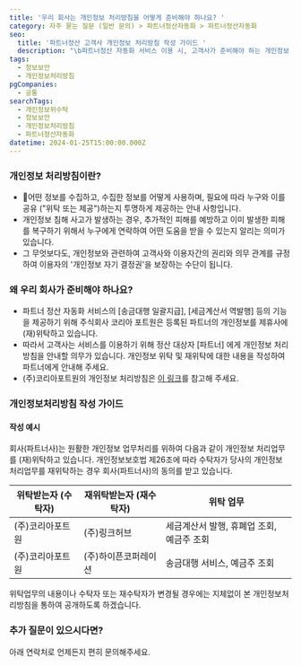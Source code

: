 ```yaml
---
title: '우리 회사는 개인정보 처리방침을 어떻게 준비해야 하나요? '
category: 자주 묻는 질문 (일반 문의) > 파트너정산자동화 > 파트너정산자동화
seo:
  title: '파트너정산 고객사 개인정보 처리방침 작성 가이드 '
  description: "\b파트너정산 자동화 서비스 이용 시, 고객사가 준비해야 하는 개인정보 처리방침 작성 가이드를 소개합니다.\n"
tags:
  - 정보보안
  - 개인정보처리방침
pgCompanies:
  - 공통
searchTags:
  - 개인정보위수탁
  - 정보보안
  - 개인정보처리방침
  - 파트너정산자동화
datetime: 2024-01-25T15:00:00.000Z
---
```


<Callout content="파트너정산 자동화 서비스 이용 시,  고객사가 준비해야 하는 개인정보 처리방침 작성 가이드를 소개합니다. " title="" />

### 개인정보 처리방침이란?

- 어떤 정보를 수집하고, 수집한 정보를 어떻게 사용하며, 필요에 따라 누구와 이를 공유 ("위탁 또는 제공")하는지 투명하게 제공하는 안내 사항입니다.
- 개인정보 침해 사고가 발생하는 경우, 추가적인 피해를 예방하고 이미 발생한 피해를 복구하기 위해서 누구에게 연락하여 어떤 도움을 받을 수 있는지 알리는 의미가 있습니다.
- 그 무엇보다도, 개인정보와 관련하여 고객사와 이용자간의 권리와 의무 관계를 규정하여 이용자의 '개인정보 자기 결정권'을 보장하는 수단이 됩니다.

### 왜 우리 회사가 준비해야 하나요?

- 파트너 정산 자동화 서비스의 \[송금대행 일괄지급], \[세금계산서 역발행] 등의 기능을 제공하기 위해 주식회사 코리아 포트원은 등록된 파트너의 개인정보를 제휴사에 (재)위탁하고 있습니다.
- 따라서 고객사는 서비스를 이용하기 위해 정산 대상자 \[파트너] 에게 개인정보 처리방침을 안내할 의무가 있습니다. 개인정보 위탁 및 재위탁에 대한 내용을 작성하여 파트너에게 안내해 주세요.
- (주)코리아포트원의 개인정보 처리방침은 [이 링크](https://portone.notion.site/f756e6b1a20d42e1af4dc887c9f8f420 "코리아포트원 개인정보처리방침")를 참고해 주세요.

### 개인정보처리방침 작성 가이드

<Callout content="개인정보 처리방침, 어렵지 않아요. 아래 내용을 참고하여 작성해주세요. " />

#### 작성 예시

회사(파트너사)는 원활한 개인정보 업무처리를 위하여 다음과 같이 개인정보 처리업무를 (재)위탁하고 있습니다. 개인정보보호법 제26조에 따라 수탁자가 당사의 개인정보 처리업무를 재위탁하는 경우 회사(파트너사)의 동의를 받고 있습니다.

| 위탁받는자 (수탁자) | 재위탁받는자 (재수탁자) | 위탁 업무                    |
| ----------- | ------------- | ------------------------ |
| (주)코리아포트원   | (주)링크허브       | 세금계산서 발행, 휴폐업 조회, 예금주 조회 |
| (주)코리아포트원   | (주)하이픈코퍼레이션   | 송금대행 서비스, 예금주 조회         |

위탁업무의 내용이나 수탁자 또는 재수탁자가 변경될 경우에는 지체없이 본 개인정보처리방침을 통하여 공개하도록 하겠습니다.

### 추가 질문이 있으시다면?

아래 연락처로 언제든지 편히 문의해주세요.

<Callout content="기술 문의 지원 이메일
b2b.support@portone.io" />

###
